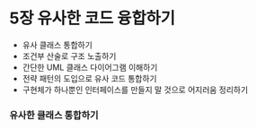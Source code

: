 # 5장 유사한 코드 융합하기

- 유사 클래스 통합하기
- 조건부 산술로 구조 노출하기
- 간단한 UML 클래스 다이어그램 이해하기
- 전략 패턴의 도입으로 유사 코드 통합하기
- 구현체가 하나뿐인 인터페이스를 만들지 말 것으로 어지러움 정리하기

### 유사한 클래스 통합하기
